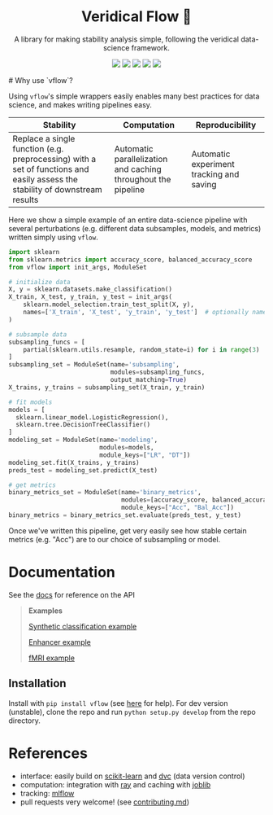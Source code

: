 <h1 align="center"> Veridical Flow 🌊 </h1>
<p align="center"> A library for making stability analysis simple, following the veridical data-science framework.
</p>


<p align="center">
  <img src="https://img.shields.io/badge/license-mit-blue.svg">
  <img src="https://img.shields.io/badge/python-3.6+-blue">
  <a href="https://github.com/Yu-group/pcs-pipeline/actions"><img src="https://github.com/Yu-group/pcs-pipeline/workflows/tests/badge.svg"></a>
  <img src="https://img.shields.io/github/checks-status/Yu-group/pcs-pipeline/master">
  <img src="https://img.shields.io/pypi/v/vflow?color=orange">
</p> 
# Why use `vflow`?

Using `vflow`'s simple wrappers easily enables many best practices for data science, and makes writing pipelines easy.

| Stability                                                    | Computation                                                  | Reproducibility                          |
| ------------------------------------------------------------ | ------------------------------------------------------------ | ---------------------------------------- |
| Replace a single function (e.g. preprocessing) with a set of functions and easily assess the stability of downstream results | Automatic parallelization and caching throughout the pipeline | Automatic experiment tracking and saving |

Here we show a simple example of an entire data-science pipeline with several perturbations (e.g. different data subsamples, models, and metrics) written simply using `vflow`.


```python
import sklearn
from sklearn.metrics import accuracy_score, balanced_accuracy_score
from vflow import init_args, ModuleSet

# initialize data
X, y = sklearn.datasets.make_classification()
X_train, X_test, y_train, y_test = init_args(
    sklearn.model_selection.train_test_split(X, y),
    names=['X_train', 'X_test', 'y_train', 'y_test']  # optionally name the args
)

# subsample data
subsampling_funcs = [
    partial(sklearn.utils.resample, random_state=i) for i in range(3)
]
subsampling_set = ModuleSet(name='subsampling',
                            modules=subsampling_funcs,
                            output_matching=True)
X_trains, y_trains = subsampling_set(X_train, y_train)

# fit models
models = [
  sklearn.linear_model.LogisticRegression(),
  sklearn.tree.DecisionTreeClassifier()
]
modeling_set = ModuleSet(name='modeling',
                         modules=models,
                         module_keys=["LR", "DT"])
modeling_set.fit(X_trains, y_trains)
preds_test = modeling_set.predict(X_test)

# get metrics
binary_metrics_set = ModuleSet(name='binary_metrics',
                               modules=[accuracy_score, balanced_accuracy_score],
                               module_keys=["Acc", "Bal_Acc"])
binary_metrics = binary_metrics_set.evaluate(preds_test, y_test)
```

Once we've written this pipeline, get very easily see how stable certain metrics (e.g. "Acc") are to our choice of subsampling or model.

# Documentation

See the [docs](https://yu-group.github.io/veridical-flow/) for reference on the API

> **Examples**
>
> [Synthetic classification example](https://github.com/Yu-Group/veridical-flow/blob/master/notebooks/00_synthetic_classification.ipynb)
>
> [Enhancer example](https://github.com/Yu-Group/veridical-flow/blob/master/notebooks/01_enhancer.ipynb)
>
> [fMRI example](https://github.com/Yu-Group/veridical-flow/blob/master/notebooks/02_fmri.ipynb)

## Installation

Install with `pip install vflow` (see [here](https://github.com/Yu-Group/pcs-pipeline/blob/master/docs/troubleshooting.md) for help). For dev version (unstable), clone the repo and run `python setup.py develop` from the repo directory.

# References

- interface: easily build on [scikit-learn](https://scikit-learn.org/stable/index.html) and [dvc](https://dvc.org/) (data version control)
- computation: integration with [ray](https://www.ray.io/) and caching with [joblib](https://joblib.readthedocs.io/en/latest/)
- tracking: [mlflow](https://mlflow.org/)
- pull requests very welcome! (see [contributing.md](https://github.com/Yu-Group/pcs-pipeline/blob/master/docs/contributing.md))